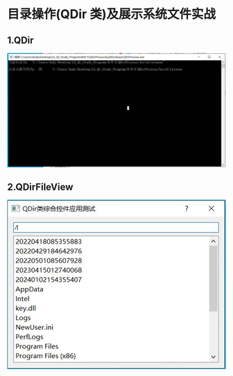 # 目录操作(QDir 类)及展示系统文件实战

## 1.QDir

![QDir](./00_material_lib/1.JPG)

## 2.QDirFileView

![QDirFileView](./00_material_lib/2.JPG)

